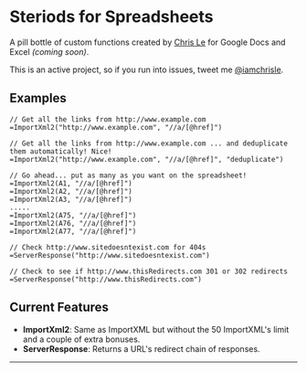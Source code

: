 # Steriods for Spreadsheets

A pill bottle of custom functions created by <a href="http://www.chrisle.me">Chris Le</a> for Google Docs and Excel <i>(coming soon)</i>.

This is an active project, so if you run into issues, tweet me <a href="https://twitter.com/iamchrisle">@iamchrisle</a>.

## Examples

    // Get all the links from http://www.example.com
    =ImportXml2("http://www.example.com", "//a/[@href]")

    // Get all the links from http://www.example.com ... and deduplicate them automatically! Nice!
    =ImportXml2("http://www.example.com", "//a/[@href]", "deduplicate")

    // Go ahead... put as many as you want on the spreadsheet!
    =ImportXml2(A1, "//a/[@href]")
    =ImportXml2(A2, "//a/[@href]")
    =ImportXml2(A3, "//a/[@href]")
    .....
    =ImportXml2(A75, "//a/[@href]")
    =ImportXml2(A76, "//a/[@href]")
    =ImportXml2(A77, "//a/[@href]")

    // Check http://www.sitedoesntexist.com for 404s
    =ServerResponse("http://www.sitedoesntexist.com")

    // Check to see if http://www.thisRedirects.com 301 or 302 redirects
    =ServerResponse("http://www.thisRedirects.com")

## Current Features

* <b>ImportXml2</b>: Same as ImportXML but without the 50 ImportXML's limit and a couple of extra bonuses.
* <b>ServerResponse</b>: Returns a URL's redirect chain of responses.

-----------------------------------------------------------------------------
